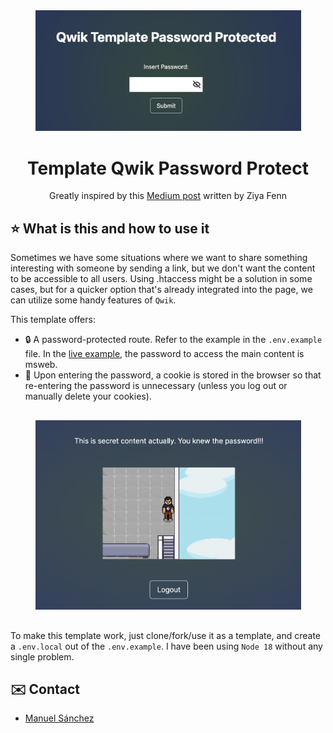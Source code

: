 <div align="center">

<img src="./public/app-without.png" width="425" />

# Template Qwik Password Protect

Greatly inspired by this [Medium post](https://medium.com/@ziyafenn/password-protect-page-in-nextjs-5820cd7078ae) written by Ziya Fenn

</div>

## ⭐️ What is this and how to use it

Sometimes we have some situations where we want to share something interesting with someone by sending a link, but we don't want the content to be accessible to all users. Using .htaccess might be a solution in some cases, but for a quicker option that's already integrated into the page, we can utilize some handy features of `Qwik`.

This template offers:

- 🔒 A password-protected route. Refer to the example in the `.env.example` file. In the [live example](https://nextjs-password-protect.vercel.app/), the password to access the main content is msweb.
- 🍪 Upon entering the password, a cookie is stored in the browser so that re-entering the password is unnecessary (unless you log out or manually delete your cookies).
<!-- - 🔗 Additionally, it's possible to link directly to the password-protected content by appending a query with the password, like `?password=msweb`, as shown in https://nextjs-password-protect.vercel.app?password=msweb. Note that both the password and the 'msweb' part are fully customizable in the .env.example. Upon using this link, the secret content will be displayed automatically. -->

<div align="center" style="margin: 30px 0" > 
<img src="./public/app-with.png" width="425" />
</div>

To make this template work, just clone/fork/use it as a template, and create a `.env.local` out of the `.env.example`. I have been using `Node 18` without any single problem.

## ✉️ Contact

- [Manuel Sánchez](https://github.com/manuelsanchezweb)
